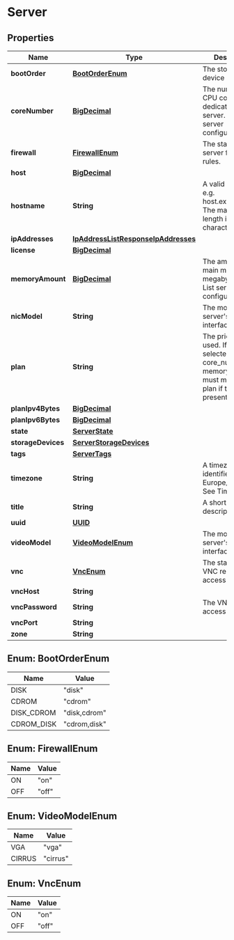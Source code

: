 
# Server

## Properties
Name | Type | Description | Notes
------------ | ------------- | ------------- | -------------
**bootOrder** | [**BootOrderEnum**](#BootOrderEnum) | The storage device boot order. |  [optional]
**coreNumber** | [**BigDecimal**](BigDecimal.md) | The number of CPU cores dedicated to the server. See List server configurations. |  [optional]
**firewall** | [**FirewallEnum**](#FirewallEnum) | The state of the server firewall rules. |  [optional]
**host** | [**BigDecimal**](BigDecimal.md) |  |  [optional]
**hostname** | **String** | A valid hostname, e.g. host.example.com. The maximum length is 128 characters. |  [optional]
**ipAddresses** | [**IpAddressListResponseIpAddresses**](IpAddressListResponseIpAddresses.md) |  |  [optional]
**license** | [**BigDecimal**](BigDecimal.md) |  |  [optional]
**memoryAmount** | [**BigDecimal**](BigDecimal.md) | The amount of main memory in megabytes. See List server configurations. |  [optional]
**nicModel** | **String** | The model of the server&#39;s network interfaces. |  [optional]
**plan** | **String** | The pricing plan used. If a plan is selected, the core_number and  memory_amount must match the plan if they are present. |  [optional]
**planIpv4Bytes** | [**BigDecimal**](BigDecimal.md) |  |  [optional]
**planIpv6Bytes** | [**BigDecimal**](BigDecimal.md) |  |  [optional]
**state** | [**ServerState**](ServerState.md) |  |  [optional]
**storageDevices** | [**ServerStorageDevices**](ServerStorageDevices.md) |  |  [optional]
**tags** | [**ServerTags**](ServerTags.md) |  |  [optional]
**timezone** | **String** | A timezone identifier, e.g. Europe/Helsinki. See Timezones. |  [optional]
**title** | **String** | A short description. |  [optional]
**uuid** | [**UUID**](UUID.md) |  |  [optional]
**videoModel** | [**VideoModelEnum**](#VideoModelEnum) | The model of the server&#39;s video interface. |  [optional]
**vnc** | [**VncEnum**](#VncEnum) | The state of the VNC remote access service. |  [optional]
**vncHost** | **String** |  |  [optional]
**vncPassword** | **String** | The VNC remote access password. |  [optional]
**vncPort** | **String** |  |  [optional]
**zone** | **String** |  |  [optional]


<a name="BootOrderEnum"></a>
## Enum: BootOrderEnum
Name | Value
---- | -----
DISK | &quot;disk&quot;
CDROM | &quot;cdrom&quot;
DISK_CDROM | &quot;disk,cdrom&quot;
CDROM_DISK | &quot;cdrom,disk&quot;


<a name="FirewallEnum"></a>
## Enum: FirewallEnum
Name | Value
---- | -----
ON | &quot;on&quot;
OFF | &quot;off&quot;


<a name="VideoModelEnum"></a>
## Enum: VideoModelEnum
Name | Value
---- | -----
VGA | &quot;vga&quot;
CIRRUS | &quot;cirrus&quot;


<a name="VncEnum"></a>
## Enum: VncEnum
Name | Value
---- | -----
ON | &quot;on&quot;
OFF | &quot;off&quot;



